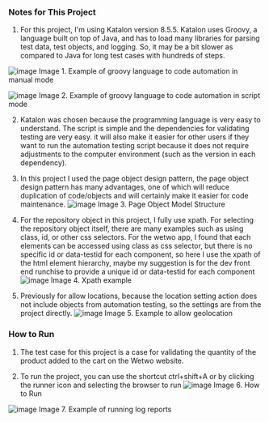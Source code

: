 ### Notes for This Project
1. For this project, I'm using Katalon version 8.5.5. Katalon uses Groovy, a language built on top of Java, and has to load many libraries for parsing test data, test objects, and logging. So, it may be a bit slower as compared to Java for long test cases with hundreds of steps.

![image](https://github.com/HaznaThooriq/wetwo_test/assets/26196568/f0e252fa-cc5d-4e23-aef0-4246dc3204a0)
Image 1. Example of groovy language to code automation in manual mode

![image](https://github.com/HaznaThooriq/wetwo_test/assets/26196568/031cd091-cd1d-4d05-b4ea-8f9c936f1551)
Image 2. Example of groovy language to code automation in script mode

2. Katalon was chosen because the programming language is very easy to understand. The script is simple and the dependencies for validating testing are very easy. it will also make it easier for other users if they want to run the automation testing script because it does not require adjustments to the computer environment (such as the version in each dependency).

3. In this project I used the page object design pattern, the page object design pattern has many advantages, one of which will reduce duplication of code/objects and will certainly make it easier for code maintenance.
![image](https://github.com/HaznaThooriq/wetwo_test/assets/26196568/f3ae7742-ee9c-47a5-8857-cac0ea01db23)
Image 3. Page Object Model Structure

4. For the repository object in this project, I fully use xpath. For selecting the repository object itself, there are many examples such as using class, id, or other css selectors. For the wetwo app, I found that each elements can be accessed using class as css selector, but there is no specific id or data-testid for each component, so here I use the xpath of the html element hierarchy, maybe my suggestion is for the dev front end runchise to provide a unique id or data-testid for each component
![image](https://github.com/HaznaThooriq/wetwo_test/assets/26196568/ebeef577-da99-44fb-8a46-f956826b1d2c)
Image 4. Xpath example

5. Previously for allow locations, because the location setting action does not include objects from automation testing, so the settings are from the project directly.
![image](https://github.com/HaznaThooriq/wetwo_test/assets/26196568/e1e23dfe-57fa-4255-982d-d921eca5b420)
Image 5. Example to allow geolocation

### How to Run
1. The test case for this project is a case for validating the quantity of the product added to the cart on the Wetwo website.

2. To run the project, you can use the shortcut ctrl+shift+A or by clicking the runner icon and selecting the browser to run
![image](https://github.com/HaznaThooriq/wetwo_test/assets/26196568/c3ab5b78-96c0-43ba-ab91-ea46f6c96306)
Image 6. How to Run

![image](https://github.com/HaznaThooriq/wetwo_test/assets/26196568/438f73c5-ae73-499d-b340-97c77eae2249)
Image 7. Example of running log reports





